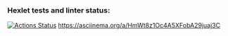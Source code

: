 ### Hexlet tests and linter status:
[![Actions Status](https://github.com/asfodei/frontend-project-44/workflows/hexlet-check/badge.svg)](https://github.com/asfodei/frontend-project-44/actions)
https://asciinema.org/a/HmWt8z1Oc4A5XFobA29juaj3C
